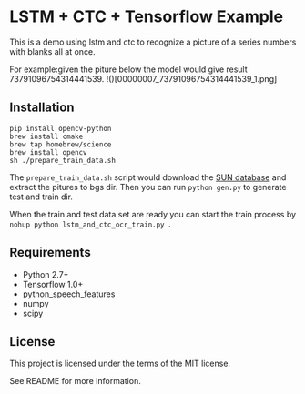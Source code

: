 # LSTM + CTC + Tensorflow Example

This is a demo using lstm and ctc to recognize a picture of  a series numbers with blanks all at once.

For example:given the piture below the model would give result 73791096754314441539.
!()[00000007_73791096754314441539_1.png]


## Installation
```
pip install opencv-python
brew install cmake
brew tap homebrew/science
brew install opencv
sh ./prepare_train_data.sh
```
The `prepare_train_data.sh` script would download the [SUN database](http://vision.princeton.edu/projects/2010/SUN/SUN397.tar.gz) and extract the pitures to bgs dir. Then you can run `python gen.py` to generate test and train dir.

When the train and test data set are ready you can start the train process by `nohup python lstm_and_ctc_ocr_train.py `.

## Requirements

- Python 2.7+
- Tensorflow 1.0+
- python_speech_features
- numpy
- scipy

##
## License

This project is licensed under the terms of the MIT license.

See README for more information.
